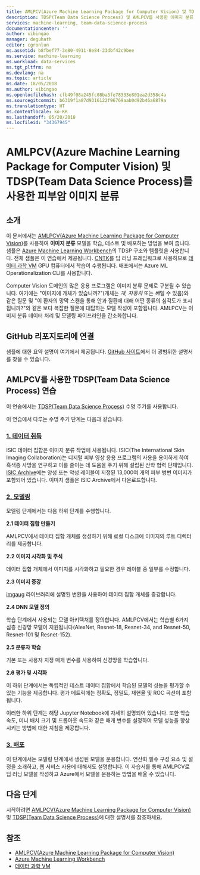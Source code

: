 ```yaml
---
title: AMLPCV(Azure Machine Learning Package for Computer Vision) 및 TDSP(Team Data Science Process)를 사용한 이미지 분류 | Microsoft Docs
description: TDSP(Team Data Science Process) 및 AMLPCV를 사용한 이미지 분류에 대해 설명합니다
services: machine-learning, team-data-science-process
documentationcenter: ''
author: xibingao
manager: deguhath
editor: cgronlun
ms.assetid: b8fbef77-3e80-4911-8e84-23dbf42c9bee
ms.service: machine-learning
ms.workload: data-services
ms.tgt_pltfrm: na
ms.devlang: na
ms.topic: article
ms.date: 18/05/2018
ms.author: xibingao
ms.openlocfilehash: cfb49f08a245fc08ba3fe78333e801ea2d358c4a
ms.sourcegitcommit: b6319f1a87d9316122f96769aab0d92b46a6879a
ms.translationtype: HT
ms.contentlocale: ko-KR
ms.lasthandoff: 05/20/2018
ms.locfileid: "34367945"
---
```

# <a name="skin-cancer-image-classification-with-azure-machine-learning-aml-package-for-computer-vision-amlpcv-and-team-data-science-process-tdsp"></a>AMLPCV(Azure Machine Learning Package for Computer Vision) 및 TDSP(Team Data Science Process)를 사용한 피부암 이미지 분류

## <a name="introduction"></a>소개

이 문서에서는 [AMLPCV(Azure Machine Learning Package for Computer Vision](https://docs.microsoft.com/en-us/python/api/overview/azure-machine-learning/computer-vision?view=azure-ml-py-latest))를 사용하여 **이미지 분류** 모델을 학습, 테스트 및 배포하는 방법을 보여 줍니다. 샘플은 [Azure Machine Learning Workbench](https://docs.microsoft.com/en-us/azure/machine-learning/service/quickstart-installation)의 TDSP 구조와 템플릿을 사용합니다. 전체 샘플은 이 연습에서 제공됩니다. [CNTK](https://www.microsoft.com/en-us/cognitive-toolkit/)를 딥 러닝 프레임워크로 사용하므로 [데이터 과학 VM](https://azuremarketplace.microsoft.com/en-us/marketplace/apps/microsoft-ads.dsvm-deep-learning?tab=Overview) GPU 컴퓨터에서 학습이 수행됩니다. 배포에서는 Azure ML Operationalization CLI를 사용합니다.

Computer Vision 도메인의 많은 응용 프로그램은 이미지 분류 문제로 구분될 수 있습니다. 여기에는 "이미지에 개체가 있습니까?"(개체는 *개*, *자동차* 또는 *배*일 수 있음)와 같은 질문 및 "이 환자의 망막 스캔을 통해 안과 질환에 대해 어떤 종류의 심각도가 표시됩니까?"와 같은 보다 복잡한 질문에 대답하는 모델 작성이 포함됩니다. AMLPCV는 이미지 분류 데이터 처리 및 모델링 파이프라인을 간소화합니다. 

## <a name="link-to-github-repository"></a>GitHub 리포지토리에 연결
샘플에 대한 요약 설명이 여기에서 제공됩니다. [GitHub 사이트](https://github.com/Azure/MachineLearningSamples-AMLVisionPackage-ISICImageClassification)에서 더 광범위한 설명서를 찾을 수 있습니다.

## <a name="team-data-science-process-tdsp-walkthrough-with-amlpcv"></a>AMLPCV를 사용한 TDSP(Team Data Science Process) 연습

이 연습에서는 [TDSP(Team Data Science Process)](https://docs.microsoft.com/en-us/azure/machine-learning/team-data-science-process/overview) 수명 주기를 사용합니다.

이 연습에서 다루는 수명 주기 단계는 다음과 같습니다.

### <a name="1-data-acquisionhttpsgithubcomazuremachinelearningsamples-amlvisionpackage-isicimageclassificationblobmastercode01dataacquisitionandunderstanding"></a>[1. 데이터 취득](https://github.com/Azure/MachineLearningSamples-AMLVisionPackage-ISICImageClassification/blob/master/code/01_data_acquisition_and_understanding)
ISIC 데이터 집합은 이미지 분류 작업에 사용됩니다. ISIC(The International Skin Imaging Collaboration)는 디지털 피부 영상 응용 프로그램의 사용을 용이하게 하여 흑색종 사망을 연구하고 이를 줄이는 데 도움을 주기 위해 설립된 산학 협력 단체입니다. [ISIC Archive](https://isic-archive.com/#images)에는 양성 또는 악성 레이블이 지정된 13,000여 개의 피부 병변 이미지가 포함되어 있습니다. 이미지 샘플은 ISIC Archive에서 다운로드합니다.

### <a name="2-modelinghttpsgithubcomazuremachinelearningsamples-amlvisionpackage-isicimageclassificationblobmastercode02modeling"></a>[2. 모델링](https://github.com/Azure/MachineLearningSamples-AMLVisionPackage-ISICImageClassification/blob/master/code/02_modeling)
모델링 단계에서는 다음 하위 단계를 수행합니다. 

<b>2.1 데이터 집합 만들기</b><br>

AMLPCV에서 데이터 집합 개체를 생성하기 위해 로컬 디스크에 이미지의 루트 디렉터리를 제공합니다. 

<b>2.2 이미지 시각화 및 주석</b><br>

데이터 집합 개체에서 이미지를 시각화하고 필요한 경우 레이블 중 일부를 수정합니다.

<b>2.3 이미지 증강</b><br>

[imgaug](https://github.com/aleju/imgaug) 라이브러리에 설명된 변환을 사용하여 데이터 집합 개체를 증강합니다.

<b>2.4 DNN 모델 정의</b><br>

학습 단계에서 사용되는 모델 아키텍처를 정의합니다. AMLPCV에서는 학습별 6가지 심층 신경망 모델이 지원됩니다(AlexNet, Resnet-18, Resnet-34, and Resnet-50, Resnet-101 및 Resnet-152).

<b>2.5 분류자 학습</b><br>

기본 또는 사용자 지정 매개 변수를 사용하여 신경망을 학습합니다.

<b>2.6 평가 및 시각화</b><br>

이 하위 단계에서는 독립적인 테스트 데이터 집합에서 학습된 모델의 성능을 평가할 수 있는 기능을 제공합니다. 평가 메트릭에는 정확도, 정밀도, 재현율 및 ROC 곡선이 포함됩니다.

이러한 하위 단계는 해당 Jupyter Notebook에 자세히 설명되어 있습니다. 또한 학습 속도, 미니 배치 크기 및 드롭아웃 속도와 같은 매개 변수를 설정하여 모델 성능을 향상시키는 방법에 대한 지침을 제공합니다.

### <a name="3-deploymenthttpsgithubcomazuremachinelearningsamples-amlvisionpackage-isicimageclassificationblobmastercode03deployment"></a>[3. 배포](https://github.com/Azure/MachineLearningSamples-AMLVisionPackage-ISICImageClassification/blob/master/code/03_deployment)

이 단계에서는 모델링 단계에서 생성된 모델을 운용합니다. 연산화 필수 구성 요소 및 설정을 소개하고, 웹 서비스 사용에 대해서도 설명합니다. 이 자습서를 통해 AMLPCV로 딥 러닝 모델을 작성하고 Azure에서 모델을 운용하는 방법을 배울 수 있습니다.

## <a name="next-steps"></a>다음 단계
시작하려면 [AMLPCV(Azure Machine Learning Package for Computer Vision)](https://docs.microsoft.com/en-us/python/api/overview/azure-machine-learning/computer-vision?view=azure-ml-py-latest) 및 [TDSP(Team Data Science Process)](https://aka.ms/tdsp)에 대한 설명서를 참조하세요.


## <a name="references"></a>참조

* [AMLPCV(Azure Machine Learning Package for Computer Vision)](https://docs.microsoft.com/en-us/python/api/overview/azure-machine-learning/computer-vision?view=azure-ml-py-latest)
* [Azure Machine Learning Workbench](https://docs.microsoft.com/en-us/azure/machine-learning/service/quickstart-installation)
* [데이터 과학 VM](https://azuremarketplace.microsoft.com/en-us/marketplace/apps/microsoft-ads.dsvm-deep-learning?tab=Overview)

